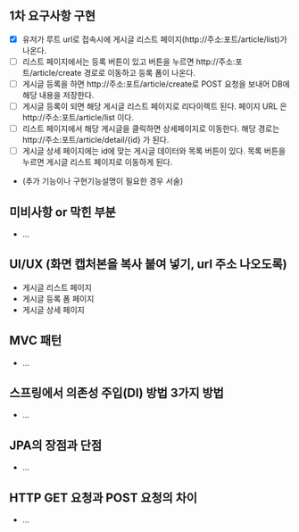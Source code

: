 ## 1차 요구사항 구현
- [x] 유저가 루트 url로 접속시에 게시글 리스트 페이지(http://주소:포트/article/list)가 나온다.
- [ ] 리스트 페이지에서는 등록 버튼이 있고 버튼을 누르면 http://주소:포트/article/create 경로로 이동하고 등록 폼이 나온다.
- [ ] 게시글 등록을 하면 http://주소:포트/article/create로 POST 요청을 보내어 DB에 해당 내용을 저장한다.
- [ ] 게시글 등록이 되면 해당 게시글 리스트 페이지로 리다이렉트 된다. 페이지 URL 은 http://주소:포트/article/list 이다.
- [ ] 리스트 페이지에서 해당 게시글을 클릭하면 상세페이지로 이동한다. 해당 경로는 http://주소:포트/article/detail/{id} 가 된다.
- [ ] 게시글 상세 페이지에는 id에 맞는 게시글 데이터와 목록 버튼이 있다. 목록 버튼을 누르면 게시글 리스트 페이지로 이동하게 된다.

- (추가 기능이나 구현기능설명이 필요한 경우 서술)

## 미비사항 or 막힌 부분
- ...

## UI/UX (화면 캡처본을 복사 붙여 넣기, url 주소 나오도록)
- 게시글 리스트 페이지
- 게시글 등록 폼 페이지
- 게시글 상세 페이지

## MVC 패턴
- ...

## 스프링에서 의존성 주입(DI) 방법 3가지 방법
- ...

## JPA의 장점과 단점
- ...

## HTTP GET 요청과 POST 요청의 차이
- ...
